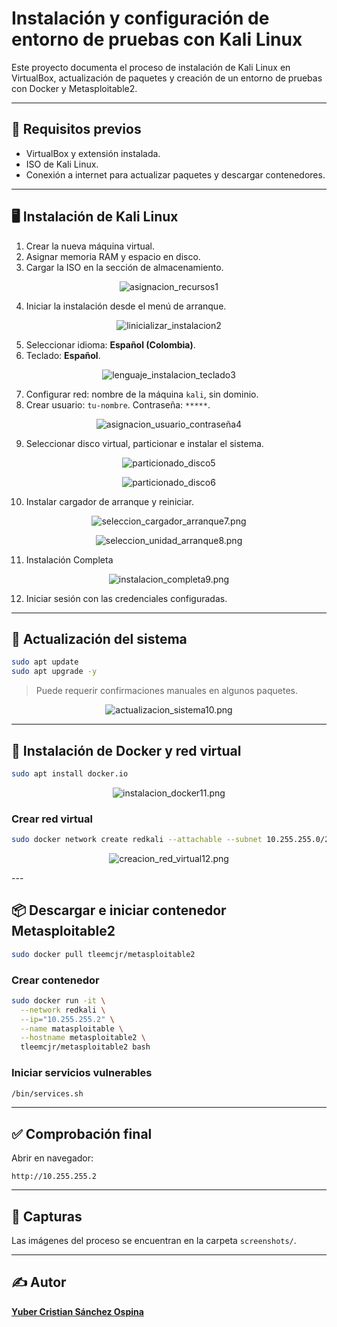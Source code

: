 # Instalación y configuración de entorno de pruebas con Kali Linux

Este proyecto documenta el proceso de instalación de Kali Linux en VirtualBox, actualización de paquetes y creación de un entorno de pruebas con Docker y Metasploitable2.

---

## 🧰 Requisitos previos

- VirtualBox y extensión instalada.
- ISO de Kali Linux.
- Conexión a internet para actualizar paquetes y descargar contenedores.

---

## 🖥️ Instalación de Kali Linux

1. Crear la nueva máquina virtual.
2. Asignar memoria RAM y espacio en disco.
3. Cargar la ISO en la sección de almacenamiento.
 
<p align="center">
  <img src="screenshots/asignacion_recursos1.JPG" alt="asignacion_recursos1"/>
</p>

4. Iniciar la instalación desde el menú de arranque.

<p align="center">
  <img src="screenshots/inicializar_instalacion2.png" alt="linicializar_instalacion2"/>
</p>


5. Seleccionar idioma: **Español (Colombia)**.
6. Teclado: **Español**.

<p align="center">
  <img src="screenshots/lenguaje_instalacion_teclado3.png" alt="lenguaje_instalacion_teclado3"/>
</p>

7. Configurar red: nombre de la máquina `kali`, sin dominio.
8. Crear usuario: `tu-nombre`. Contraseña: `*****`.

<p align="center">
  <img src="screenshots/asignacion_usuario_contraseña4.png" alt="asignacion_usuario_contraseña4"/>
</p>

9. Seleccionar disco virtual, particionar e instalar el sistema.

<p align="center">
  <img src="screenshots/particionado_disco5.png" alt="particionado_disco5"/>
</p>

<p align="center">
  <img src="screenshots/particionado_discos6.png" alt="particionado_disco6"/>
</p>

10. Instalar cargador de arranque y reiniciar.

<p align="center">
  <img src="screenshots/seleccion_cargador_arranque7.png" alt="seleccion_cargador_arranque7.png"/>
</p>

<p align="center">
  <img src="screenshots/seleccion_unidad_arranque8.png" alt="seleccion_unidad_arranque8.png"/>
</p>

11. Instalación Completa

<p align="center">
  <img src="screenshots/instalacion_completa9.png" alt="instalacion_completa9.png"/>
</p>
   
12. Iniciar sesión con las credenciales configuradas.

---

## 🔄 Actualización del sistema

```bash
sudo apt update
sudo apt upgrade -y
```

> Puede requerir confirmaciones manuales en algunos paquetes.
<p align="center">
  <img src="screenshots/actualizacion_sistema10.png" alt="actualizacion_sistema10.png"/>
</p>

---

## 🐳 Instalación de Docker y red virtual

```bash
sudo apt install docker.io
```
<p align="center">
  <img src="instalacion_docker11.png" alt="instalacion_docker11.png"/>
</p>

### Crear red virtual

```bash
sudo docker network create redkali --attachable --subnet 10.255.255.0/24
```
<p align="center">
  <img src="creacion_red_virtual12.png" alt="creacion_red_virtual12.png"/>
</p>
---

## 📦 Descargar e iniciar contenedor Metasploitable2

```bash
sudo docker pull tleemcjr/metasploitable2
```

### Crear contenedor

```bash
sudo docker run -it \
  --network redkali \
  --ip="10.255.255.2" \
  --name matasploitable \
  --hostname metasploitable2 \
  tleemcjr/metasploitable2 bash
```

### Iniciar servicios vulnerables

```bash
/bin/services.sh
```

---

## ✅ Comprobación final

Abrir en navegador:

```
http://10.255.255.2
```

---

## 📸 Capturas

Las imágenes del proceso se encuentran en la carpeta `screenshots/`.

---

## ✍️ Autor

[**Yuber Cristian Sánchez Ospina**](https://github.com/Cris-San)
